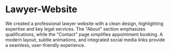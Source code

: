 # Lawyer-Website
We created a professional lawyer website with a clean design, highlighting expertise and key legal services. The "About" section emphasizes qualifications, while the "Contact" page simplifies appointment booking. A modern layout, subtle animations, and integrated social media links provide a seamless, user-friendly experience.
